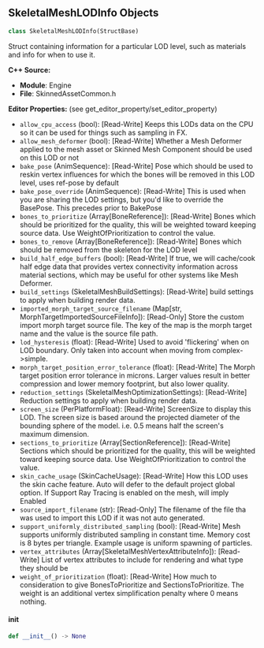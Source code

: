 ## SkeletalMeshLODInfo Objects

```python
class SkeletalMeshLODInfo(StructBase)
```

Struct containing information for a particular LOD level, such as materials and info for when to use it.

**C++ Source:**

- **Module**: Engine
- **File**: SkinnedAssetCommon.h

**Editor Properties:** (see get_editor_property/set_editor_property)

- ``allow_cpu_access`` (bool):  [Read-Write] Keeps this LODs data on the CPU so it can be used for things such as sampling in FX.
- ``allow_mesh_deformer`` (bool):  [Read-Write] Whether a Mesh Deformer applied to the mesh asset or Skinned Mesh Component should be used on this LOD or not
- ``bake_pose`` (AnimSequence):  [Read-Write] Pose which should be used to reskin vertex influences for which the bones will be removed in this LOD level, uses ref-pose by default
- ``bake_pose_override`` (AnimSequence):  [Read-Write] This is used when you are sharing the LOD settings, but you'd like to override the BasePose. This precedes prior to BakePose
- ``bones_to_prioritize`` (Array[BoneReference]):  [Read-Write] Bones which should be prioritized for the quality, this will be weighted toward keeping source data. Use WeightOfPrioritization to control the value.
- ``bones_to_remove`` (Array[BoneReference]):  [Read-Write] Bones which should be removed from the skeleton for the LOD level
- ``build_half_edge_buffers`` (bool):  [Read-Write] If true, we will cache/cook half edge data that provides vertex connectivity information across material sections, which
  may be useful for other systems like Mesh Deformer.
- ``build_settings`` (SkeletalMeshBuildSettings):  [Read-Write] build settings to apply when building render data.
- ``imported_morph_target_source_filename`` (Map[str, MorphTargetImportedSourceFileInfo]):  [Read-Only] Store the custom import morph target source file. The key of the map is the morph target name and the value is the source file path.
- ``lod_hysteresis`` (float):  [Read-Write] Used to avoid 'flickering' when on LOD boundary. Only taken into account when moving from complex->simple.
- ``morph_target_position_error_tolerance`` (float):  [Read-Write] The Morph target position error tolerance in microns. Larger values result in better compression and lower memory footprint, but also lower quality.
- ``reduction_settings`` (SkeletalMeshOptimizationSettings):  [Read-Write] Reduction settings to apply when building render data.
- ``screen_size`` (PerPlatformFloat):  [Read-Write] ScreenSize to display this LOD.
  The screen size is based around the projected diameter of the bounding
  sphere of the model. i.e. 0.5 means half the screen's maximum dimension.
- ``sections_to_prioritize`` (Array[SectionReference]):  [Read-Write] Sections which should be prioritized for the quality, this will be weighted toward keeping source data. Use WeightOfPrioritization to control the value.
- ``skin_cache_usage`` (SkinCacheUsage):  [Read-Write] How this LOD uses the skin cache feature. Auto will defer to the default project global option. If Support Ray Tracing is enabled on the mesh, will imply Enabled
- ``source_import_filename`` (str):  [Read-Only] The filename of the file tha was used to import this LOD if it was not auto generated.
- ``support_uniformly_distributed_sampling`` (bool):  [Read-Write] Mesh supports uniformly distributed sampling in constant time.
  Memory cost is 8 bytes per triangle.
  Example usage is uniform spawning of particles.
- ``vertex_attributes`` (Array[SkeletalMeshVertexAttributeInfo]):  [Read-Write] List of vertex attributes to include for rendering and what type they should be
- ``weight_of_prioritization`` (float):  [Read-Write] How much to consideration to give BonesToPrioritize and SectionsToPrioritize.  The weight is an additional vertex simplification penalty where 0 means nothing.

<a id="unreal.SkeletalMeshLODInfo.__init__"></a>

#### __init__

```python
def __init__() -> None
```

<a id="unreal.SkeletalMeshSamplingInfo"></a>